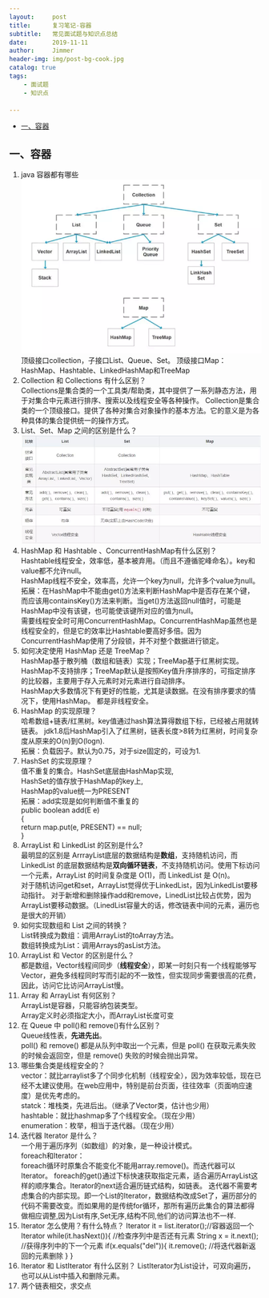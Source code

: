 ```yaml
---
layout:     post
title:      复习笔记-容器
subtitle:   常见面试题与知识点总结
date:       2019-11-11
author:     Jimmer
header-img: img/post-bg-cook.jpg
catalog: true
tags:
    - 面试题
    - 知识点

---
```

<!-- TOC -->

- [一、容器](#%e4%b8%80%e5%ae%b9%e5%99%a8)

<!-- /TOC -->

## 一、容器

1. java 容器都有哪些  
![常用的容器目录](常用容器的图录.png)
顶级接口collection，子接口List、Queue、Set。
顶级接口Map：HashMap、Hashtable、LinkedHashMap和TreeMap
2. Collection 和 Collections 有什么区别？  
Collections是集合类的一个工具类/帮助类，其中提供了一系列静态方法，用于对集合中元素进行排序、搜索以及线程安全等各种操作。
Collection是集合类的一个顶级接口。提供了各种对集合对象操作的基本方法。它的意义是为各种具体的集合提供统一的操作方式。
3. List、Set、Map 之间的区别是什么？  
   ![List、Set、Map对比](List、Set、Map对比.png)
4. HashMap 和 Hashtable 、ConcurrentHashMap有什么区别？  
   Hashtable线程安全，效率低，基本被弃用。（而且不遵循驼峰命名）。key和value都不允许null。  
   HashMap线程不安全，效率高，允许一个key为null，允许多个value为null。  
   拓展：在HashMap中不能由get()方法来判断HashMap中是否存在某个键， 而应该用containsKey()方法来判断。当get()方法返回null值时，可能是 HashMap中没有该键，也可能使该键所对应的值为null。  
   需要线程安全时可用ConcurrentHashMap。ConcurrentHashMap虽然也是线程安全的，但是它的效率比Hashtable要高好多倍。因为ConcurrentHashMap使用了分段锁，并不对整个数据进行锁定。
5. 如何决定使用 HashMap 还是 TreeMap？  
   HashMap基于散列桶（数组和链表）实现；TreeMap基于红黑树实现。 
   HashMap不支持排序；TreeMap默认是按照Key值升序排序的，可指定排序的比较器，主要用于存入元素时对元素进行自动排序。  
   HashMap大多数情况下有更好的性能，尤其是读数据。在没有排序要求的情况下，使用HashMap。
   都是非线程安全。
6. HashMap 的实现原理？  
   哈希数组+链表/红黑树。key值通过hash算法算得数组下标，已经被占用就转链表。
   jdk1.8后HashMap引入了红黑树，链表长度>8转为红黑树，时间复杂度从原来的O(n)到O(logn).  
   拓展：负载因子。默认为0.75，对于size固定的，可设为1.
7. HashSet 的实现原理？  
   值不重复的集合。HashSet底层由HashMap实现,  
   HashSet的值存放于HashMap的key上,  
   HashMap的value统一为PRESENT  
   拓展：add实现是如何判断值不重复的  
   public boolean add(E e)  
   {  
      return map.put(e, PRESENT) == null;  
   }
8. ArrayList 和 LinkedList 的区别是什么?  
   最明显的区别是 ArrrayList底层的数据结构是**数组**，支持随机访问，而LinkedList 的底层数据结构是**双向循环链表**，不支持随机访问。使用下标访问一个元素，ArrayList 的时间复杂度是 O(1)，而 LinkedList 是 O(n)。  
   对于随机访问get和set，ArrayList觉得优于LinkedList，因为LinkedList要移动指针。 
   对于新增和删除操作add和remove，LinedList比较占优势，因为ArrayList要移动数据。（LinedList容量大的话，修改链表中间的元素，遍历也是很大的开销） 
9. 如何实现数组和 List 之间的转换？  
   List转换成为数组：调用ArrayList的toArray方法。  
   数组转换成为List：调用Arrays的asList方法。
10. ArrayList 和 Vector 的区别是什么？  
    都是数组，Vector线程间同步（**线程安全**），即某一时刻只有一个线程能够写Vector，避免多线程同时写而引起的不一致性，但实现同步需要很高的花费，因此，访问它比访问ArrayList慢。
11. Array 和 ArrayList 有何区别？  
    ArrayList是容器，只能容纳包装类型。   
    Array定义时必须指定大小，而ArrayList长度可变 
12. 在 Queue 中 poll()和 remove()有什么区别？  
    Queue线性表，**先进先出**。  
    poll() 和 remove() 都是从队列中取出一个元素，但是 poll() 在获取元素失败的时候会返回空，但是 remove() 失败的时候会抛出异常。
13.  哪些集合类是线程安全的？  
    vector：就比arraylist多了个同步化机制（线程安全），因为效率较低，现在已经不太建议使用。在web应用中，特别是前台页面，往往效率（页面响应速度）是优先考虑的。  
    statck：堆栈类，先进后出。（继承了Vector类，估计也少用）  
    hashtable：就比hashmap多了个线程安全。（现在少用）  
    enumeration：枚举，相当于迭代器。（现在少用）
14.  迭代器 Iterator 是什么？  
    一个用于遍历序列（如数组）的对象，是一种设计模式。  
    foreach和Iterator：  
    foreach循环时原集合不能变化不能用array.remove()。而迭代器可以Iterator。
    foreach的get()通过下标快速获取指定元素，适合遍历ArrayList这样的顺序集合。Iterator的next适合遍历链式结构，如链表。
    迭代器不需要考虑集合的内部实现。即一个List的Iterator，数据结构改成Set了，遍历部分的代码不需要改变。而如果用的是传统for循环，那所有遍历此集合的算法都得做相应调整,因为List有序,Set无序,结构不同,他们的访问算法也不一样.
15. Iterator 怎么使用？有什么特点？
    Iterator<String> it = list.iterator();//容器返回一个Iterator
    while(it.hasNext()){                  //检查序列中是否还有元素
        String x = it.next();             //获得序列中的下一个元素
        if(x.equals("del")){
            it.remove();                  //将迭代器新返回的元素删除
        }
    }
16. Iterator 和 ListIterator 有什么区别？
    ListIterator为List设计，可双向遍历，也可以从List中插入和删除元素。
17.  两个链表相交，求交点
  